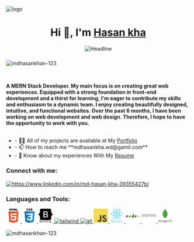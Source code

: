 ![logo](https://github.com/mdhasankhan-123/mdhasankhan-123/blob/master/github_banner.png)
<h1 align="center">Hi 👋, I'm <a href="https://portfolio-f9c1b.firebaseapp.com/">Hasan kha</a></h1>
 <div align=center>
        <img src="https://readme-typing-svg.herokuapp.com?color=%236FDA44&size=32&center=true&vCenter=true&width=600&height=50&lines=A+MERN+Stack+web+Developer;A+Front+End+web+developer;From+Bangladesh;" alt="Headline" />
    </div>
<h3 align="center"></h3>
<p align="left"> <img
                src="https://komarev.com/ghpvc/?username=mdhasankhan-123&label=Profile%20views&color=0e75b6&style=flat"
                alt="mdhasankhan-123" /> 
</p>

<div align=left>
        <br>
  <p>
    <strong>
                A MERN Stack Developer. My main focus is on creating great web experiences.
                Equipped with a strong foundation in front-end development and a thirst for
                learning, I'm eager to contribute my skills and enthusiasm to a dynamic team.
                I enjoy creating beautifully designed, intuitive, and functional websites. 
                Over the past 6 months, I have been working on web development and web design.
                Therefore, I hope to have the opportunity to work with you.<br><br>
    </strong>
  </p>
        <ul>
            <li>- 👨‍💻 All of my projects are available at My <a href="https://portfolio-of-mdhasankha.web.app/">Portfolio</a></li>
            <li>- 📫 How to reach me **mdhasankha.wd@gamil.com**</li>
            <li>- 📄 Know about my experiences With My <a href="https://drive.google.com/file/d/1ODOvvDFufQbkT_1vjqXqs2ECbXPY88Vn/view?usp=sharing">Resume</a></li>            
        </ul>
    </div>
<h3 align="left">Connect with me:</h3>
        <p align="left">
            <a href="https://linkedin.com/in/https://www.linkedin.com/in/md-hasan-kha-39355427b/" target="blank"><img
                    align="center"
                    src="https://raw.githubusercontent.com/rahuldkjain/github-profile-readme-generator/master/src/images/icons/Social/linked-in-alt.svg"
                    alt="https://www.linkedin.com/in/md-hasan-kha-39355427b/" height="30" width="40" /></a></p>
<h3 align="left">Languages and Tools:</h3>
        <p align="left"> 
            <a href="https://www.w3.org/html/" target="_blank" rel="noreferrer"> <img
                src="https://raw.githubusercontent.com/devicons/devicon/master/icons/html5/html5-original-wordmark.svg"
                alt="html5" width="40" height="40" /> 
            </a>
            <a href="https://www.w3schools.com/css/" target="_blank"
                rel=    "noreferrer"> <img
                    src="https://raw.githubusercontent.com/devicons/devicon/master/icons/css3/css3-original-wordmark.svg"
                    alt="css3" width="40" height="40" /> 
            </a>
            <a href="https://getbootstrap.com" target="_blank" rel="noreferrer"> <img
                    src="https://raw.githubusercontent.com/devicons/devicon/master/icons/bootstrap/bootstrap-plain-wordmark.svg"
                    alt="bootstrap" width="40" height="40" /> 
            </a>
            <a href="https://tailwindcss.com/" target="_blank"
                rel="noreferrer"> <img src="https://www.vectorlogo.zone/logos/tailwindcss/tailwindcss-icon.svg"
                    alt="tailwind" width="40" height="40" /> 
            </a>
            <a href="https://git-scm.com/" target="_blank"
                rel="noreferrer"> <img src="https://www.vectorlogo.zone/logos/git-scm/git-scm-icon.svg" alt="git" width="40"
                    height="40" />
            </a>
            <a href="https://developer.mozilla.org/en-US/docs/Web/JavaScript" target="_blank" rel="noreferrer"> <img
                src="https://raw.githubusercontent.com/devicons/devicon/master/icons/javascript/javascript-original.svg"
                alt="javascript" width="40" height="40" /> 
            </a><a href="https://reactjs.org/" target="_blank"
                rel="noreferrer"> <img
                    src="https://raw.githubusercontent.com/devicons/devicon/master/icons/react/react-original-wordmark.svg"
                    alt="react" width="40" height="40" /> 
            </a>
            <a href="https://nodejs.org" target="_blank"
                rel="noreferrer"> <img
                    src="https://raw.githubusercontent.com/devicons/devicon/master/icons/nodejs/nodejs-original-wordmark.svg"
                    alt="nodejs" width="40" height="40" /> 
            </a>
            <a href="https://expressjs.com" target="_blank"
                rel="noreferrer"> <img
                    src="https://raw.githubusercontent.com/devicons/devicon/master/icons/express/express-original-wordmark.svg"
                    alt="express" width="40" height="40" /> 
            </a>
            <a href="https://www.mongodb.com/" target="_blank"
                rel="noreferrer"> <img
                    src="https://raw.githubusercontent.com/devicons/devicon/master/icons/mongodb/mongodb-original-wordmark.svg"
                    alt="mongodb" width="40" height="40" /> 
            </a></p>

  <p><img align="center"
                src="https://github-readme-stats.vercel.app/api/top-langs?username=mdhasankhan-123&show_icons=true&locale=en&layout=compact"
                alt="mdhasankhan-123" /></p>
